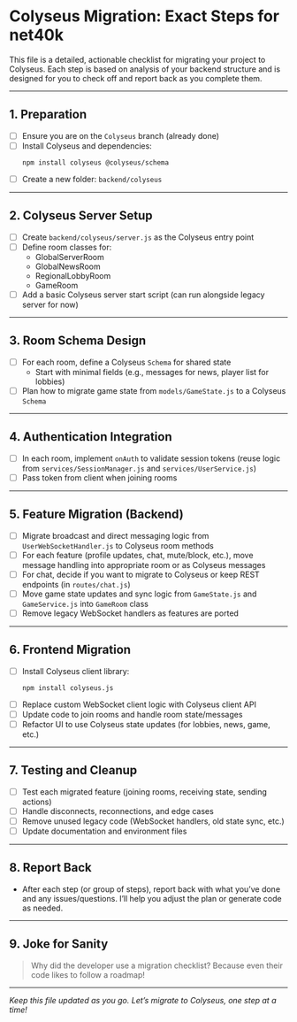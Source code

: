 # Colyseus Migration: Exact Steps for net40k

This file is a detailed, actionable checklist for migrating your project to Colyseus. Each step is based on analysis of your backend structure and is designed for you to check off and report back as you complete them.

---

## 1. **Preparation**
- [ ] Ensure you are on the `Colyseus` branch (already done)
- [ ] Install Colyseus and dependencies:
  ```
  npm install colyseus @colyseus/schema
  ```
- [ ] Create a new folder: `backend/colyseus`

---

## 2. **Colyseus Server Setup**
- [ ] Create `backend/colyseus/server.js` as the Colyseus entry point
- [ ] Define room classes for:
    - GlobalServerRoom
    - GlobalNewsRoom
    - RegionalLobbyRoom
    - GameRoom
- [ ] Add a basic Colyseus server start script (can run alongside legacy server for now)

---

## 3. **Room Schema Design**
- [ ] For each room, define a Colyseus `Schema` for shared state
    - Start with minimal fields (e.g., messages for news, player list for lobbies)
- [ ] Plan how to migrate game state from `models/GameState.js` to a Colyseus `Schema`

---

## 4. **Authentication Integration**
- [ ] In each room, implement `onAuth` to validate session tokens (reuse logic from `services/SessionManager.js` and `services/UserService.js`)
- [ ] Pass token from client when joining rooms

---

## 5. **Feature Migration (Backend)**
- [ ] Migrate broadcast and direct messaging logic from `UserWebSocketHandler.js` to Colyseus room methods
- [ ] For each feature (profile updates, chat, mute/block, etc.), move message handling into appropriate room or as Colyseus messages
- [ ] For chat, decide if you want to migrate to Colyseus or keep REST endpoints (in `routes/chat.js`)
- [ ] Move game state updates and sync logic from `GameState.js` and `GameService.js` into `GameRoom` class
- [ ] Remove legacy WebSocket handlers as features are ported

---

## 6. **Frontend Migration**
- [ ] Install Colyseus client library:
  ```
  npm install colyseus.js
  ```
- [ ] Replace custom WebSocket client logic with Colyseus client API
- [ ] Update code to join rooms and handle room state/messages
- [ ] Refactor UI to use Colyseus state updates (for lobbies, news, game, etc.)

---

## 7. **Testing and Cleanup**
- [ ] Test each migrated feature (joining rooms, receiving state, sending actions)
- [ ] Handle disconnects, reconnections, and edge cases
- [ ] Remove unused legacy code (WebSocket handlers, old state sync, etc.)
- [ ] Update documentation and environment files

---

## 8. **Report Back**
- After each step (or group of steps), report back with what you’ve done and any issues/questions. I’ll help you adjust the plan or generate code as needed.

---

## 9. **Joke for Sanity**
> Why did the developer use a migration checklist?
> Because even their code likes to follow a roadmap!

---

_Keep this file updated as you go. Let’s migrate to Colyseus, one step at a time!_
